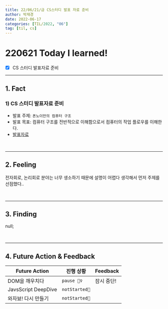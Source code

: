 ```yaml
---
title: 22/06/21/금 CS스터디 발표 자료 준비
author: 박재경
date: 2022-06-17
categories: [TIL/2022, "06"]
tag: [til, cs]
---
```


# 220621 Today I learned!

- [x] CS 스터디 발표자료 준비

---

## 1. Fact

### 1) CS 스터디 발표자료 준비

- 발표 주제: `폰노이만의 컴퓨터 구조`
- 발표 목표: 컴퓨터 구조를 전반적으로 이해함으로서 컴퓨터의 작업 플로우를 이해한다. 
- [발표자료](https://github.com/JaeKP/computer-science-study/tree/master/%EB%B0%95%EC%9E%AC%EA%B2%BD/220622)

<br>

---

## 2. Feeling

전자회로, 논리회로 분야는 너무 생소하기 때문에 설명이 어렵다 생각해서 먼저 주제를 선점했다..

<br>

---

## 3. Finding 

null;

<br>

---

## 4. Future Action & Feedback

| Future Action       | 진행 상황     | Feedback   |
| ------------------- | ------------- | ---------- |
| DOM을 깨우치다      | `pause 🤦‍♀️`    | 잠시 중단! |
| JavsScript DeepDive | `notStarted🌙` |            |
| 와자뵤! 다시 만들기 | `notStarted🌙` |            |

<br>
